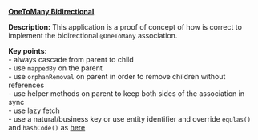 **[OneToMany Bidirectional](https://github.com/AnghelLeonard/Hibernate-SpringBoot/tree/master/HibernateSpringBootOneToManyBidirectional)**

**Description:** This application is a proof of concept of how is correct to implement the bidirectional `@OneToMany` association. 

**Key points:**\
     - always cascade from parent to child\
     - use `mappedBy` on the parent\
     - use `orphanRemoval` on parent in order to remove children without references\
     - use helper methods on parent to keep both sides of the association in sync\
     - use lazy fetch\
     - use a natural/business key or use entity identifier and override `equlas()` and `hashCode()` as [here](https://vladmihalcea.com/the-best-way-to-implement-equals-hashcode-and-tostring-with-jpa-and-hibernate/)         

